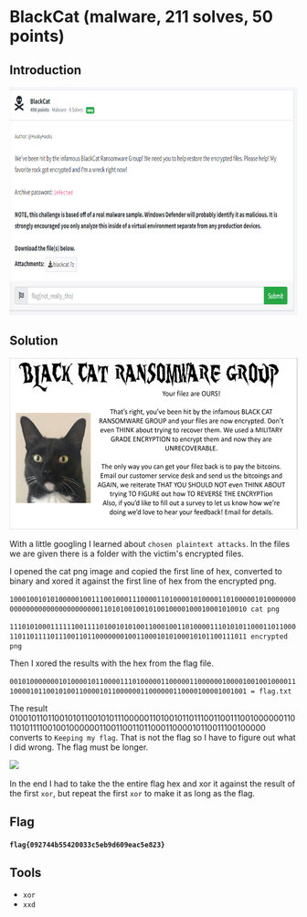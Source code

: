 # BlackCat (malware, 211 solves, 50 points)

## Introduction

<p align="left">
  <img height=400 img src=./readme_assets/blackcat-challenge.PNG/>
</p>

## Solution

<p align="left">
  <img height=300 img src=./readme_assets/NOTE.png/>
</p>

With a little googling I learned about `chosen plaintext attacks`. In the files we are given there is a folder with the victim's encrypted files.

I opened the cat png image and copied the first line of hex, converted to binary and xored it against the first line of hex from the encrypted png.

`10001001010100000100111001000111000011010000101000011010000010100000000000000000000000000000110101001001010010000100010001010010 cat png`

`11101010001111110011110100101010011000100110100001110101011000110110001101101111011100110110000000100110001010100010101100111011 encrypted png`

Then I xored the results with the hex from the flag file.

`00101000000010100001011000011101000001100000110000001000010010010000111000010110010100110000101100000011000000110000100001001001 = flag.txt`

The result 01001011011001010110010101110000011010010110111001100111001000000110110101111001001000000110011001101100011000010110011100100000 converts to `Keeping my flag`. That is not the flag so I have to figure out what I did wrong. The flag must be longer.

<p align="left">
  <img height=300 img src=./readme_assets/blackcat-flag.PNG/>
</p>

In the end I had to take the the entire flag hex and xor it against the result of the first `xor`, but repeat the first `xor` to make it as long as the flag.

## Flag

**`flag{092744b55420033c5eb9d609eac5e823}`**

## Tools

- `xor`
- `xxd`
